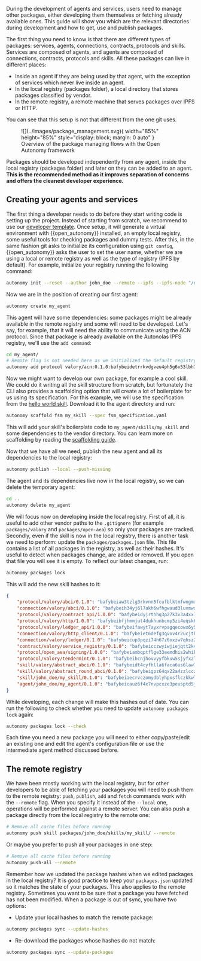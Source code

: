 During the development of agents and services, users need to manage other packages, either developing them themselves or fetching already available ones. This guide will show you which are the relevant directories during development and how to get, use and publish packages.

The first thing you need to know is that there are different types of packages: services, agents, connections, contracts, protocols and skills. Services are composed of agents, and agents are composed of connections, contracts, protocols and skills. All these packages can live in different places:

- Inside an agent if they are being used by that agent, with the exception of services which never live inside an agent.
- In the local registry (packages folder), a local directory that stores packages classified by vendor.
- In the remote registry, a remote machine that serves packages over IPFS or HTTP.

You can see that this setup is not that different from the one git uses.

<figure markdown>
![](../images/package_management.svg){ width="85%" height="85%" style="display: block; margin: 0 auto" }
<figcaption>Overview of the package managing flows with the Open Autonomy framework</figcaption>
</figure>

Packages should be developed independently from any agent, inside the local registry (packages folder) and later on they can be added to an agent. **This is the recommended method as it improves separation of concerns and offers the cleanest developer experience.**

## Creating your agents and services

The first thing a developer needs to do before they start writing code is setting up the project. Instead of starting from scratch, we recommend to use our [developer template](https://github.com/valory-xyz/dev-template). Once setup, it will generate a virtual environment with {{open_autonomy}} installed, an empty local registry, some useful tools for checking packages and dummy tests. After this, in the same fashion git asks to initialize its configuration using `git config`, {{open_autonomy}} asks the user to set the user name, whether we are using a local or remote registry as well as the type of registry (IPFS by default). For example, initialize your registry running the following command:

```bash
autonomy init --reset --author john_doe --remote --ipfs --ipfs-node "/dns/registry.autonolas.tech/tcp/443/https"
```

Now we are in the position of creating our first agent:

```bash
autonomy create my_agent
```

This agent will have some dependencies: some packages might be already available in the remote registry and some will need to be developed. Let's say, for example, that it will need the ability to communicate using the ACN protocol. Since that package is already available on the Autonolas IPFS registry, we'll use the `add command`:

```bash
cd my_agent/
# Remote flag is not needed here as we initialized the default registry to remote
autonomy add protocol valory/acn:0.1.0:bafybeidetrrkvdgveu4ph5g6v53lbh7ardfspbkpstmjxctx647bzyosyy
```

Now we might want to develop our own package, for example a cool skill. We could do it writing all the skill structure from scratch, but fortunately the CLI also provides a scaffolding option that will create a lot of boilerplate for us using its specification. For this example, we will use the specification from the [hello world skill](https://raw.githubusercontent.com/valory-xyz/open-autonomy/main/packages/valory/skills/hello_world_abci/fsm_specification.yaml). Download it to the agent directory and run:

```bash
autonomy scaffold fsm my_skill --spec fsm_specification.yaml
```

This will add your skill's boilerplate code to `my_agent/skills/my_skill` and some dependencies to the vendor directory. You can learn more on scaffolding by reading the [scaffolding guide](../guides/scaffolding.md).

Now that we have all we need, publish the new agent and all its dependencies to the local registry:

```bash
autonomy publish --local --push-missing
```

The agent and its dependencies live now in the local registry, so we can delete the temporary agent:

```bash
cd ..
autonomy delete my_agent
```

We will focus now on developing inside the local registry. First of all, it is useful to add other vendor paths to the `.gitignore` (for example `packages/valory` and `packages/open-aea`) so only your packages are tracked. Secondly, even if the skill is now in the local registry, there is another task we need to perform: update the `packages/packages.json` file. This file contains a list of all packages in the registry, as well as their hashes. It's useful to detect when packages change, are added or removed. If you open that file you will see it is empty. To reflect our latest changes, run:

```bash
autonomy packages lock
```

This will add the new skill hashes to it:

```json
{
    "protocol/valory/abci/0.1.0": "bafybeiaw3tzlg3rkvnn5fcufblktmfwngmxugn4yo7pyjp76zz6aqtqcay",
    "connection/valory/abci/0.1.0": "bafybeih34yj6l7akh6wfhgwaud3luvmwxkiakcqzv3zjiz5q7jfqtdnela",
    "protocol/valory/contract_api/1.0.0": "bafybeidyjrthhq3p27k3v3a4xx7b7lu4fe4h765gmkyyyj7xur4b25bxim",
    "protocol/valory/http/1.0.0": "bafybeibfjhmmjut4dukhunbcmp5zi4eqsk6rgreztmg4svqfzyq4ei3o7i",
    "protocol/valory/ledger_api/1.0.0": "bafybeifawyt7ayxrvpagqecowx6y5hvc3dxzjbhhkutxsuk7u54cxo2g54",
    "connection/valory/http_client/0.1.0": "bafybeiet6defg3qvov4r2ucjtkywkz53xcg6mgarjfdqmnxfgdixgcx45y",
    "connection/valory/ledger/0.1.0": "bafybeicup3pqzi74h67z6oxzw7qhsz2dpezeqhalg7bex37fqcx5koivqu",
    "contract/valory/service_registry/0.1.0": "bafybeicczwyiwjiejqtt2kvkx3eit6faidt3zv5tkfdjyczg3e5xyhtvsy",
    "protocol/open_aea/signing/1.0.0": "bafybeiambqptflge33eemdhis2whik67hjplfnqwieoa6wblzlaf7vuo44",
    "protocol/valory/tendermint/0.1.0": "bafybeihcnjhovvyyfbkuw5sjyfx2lfd4soeocfqzxz54g67333m6nk5gxq",
    "skill/valory/abstract_abci/0.1.0": "bafybeidt4cyfhlla6faca6us6law7dijrlrzihcj6uwrmeaa3ho6fdck2u",
    "skill/valory/abstract_round_abci/0.1.0": "bafybeigpz64qx22a4zzlcczmc5frhlecytrh5q3x77lwe3a5kee2qrcchm",
    "skill/john_doe/my_skill/0.1.0": "bafybeiaecrvczomydblyhpxsflczkkwlwgu4wszydcwbhco3jjxdlcurve",
    "agent/john_doe/my_agent/0.1.0": "bafybeicauz6f4x7nvpcxze3peusptd5jeinuum3mhtije23jyvbizdw42y"
}
```

While developing, each change will make this hashes out of date. You can run the following to check whether you need to update `autonomy packages lock` again:

```bash
autonomy packages lock --check
```

Each time you need a new package you will need to either copy/paste/edit an existing one and edit the agent's configuration file or use the intermediate agent method discussed before.

## The remote registry

We have been mostly working with the local registry, but for other developers to be able of fetching your packages you will need to push them to the remote registry: `push`, `publish`, `add` and `fetch` commands work with the `--remote` flag. When you specify it instead of the `--local` one, operations will be performed against a remote server. You can also push a package directly from the local registry to the remote one:

```bash
# Remove all cache files before running
autonomy push skill packages/john_doe/skills/my_skill/ --remote
```

Or maybe you prefer to push all your packages in one step:

```bash
# Remove all cache files before running
autonomy push-all --remote
```

Remember how we updated the package hashes when we edited packages in the local registry? It is good practice to keep your `packages.json` updated so it matches the state of your packages. This also applies to the remote registry. Sometimes you want to be sure that a package you have fetched has not been modified. When a package is out of sync, you have two options:

- Update your local hashes to match the remote package:
```bash
autonomy packages sync --update-hashes
```

- Re-download the packages whose hashes do not match:
```bash
autonomy packages sync --update-packages
```